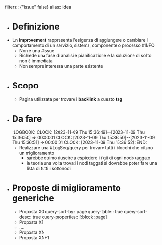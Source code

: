 filters:: {"issue" false}
alias:: idea

- # Definizione
- Un **improvement** rappresenta l'esigenza di aggiungere o cambiare il comportamento di un servizio, sistema, componente o processo #INFO
	- Non é una #issue
	- Richiede una fase di analisi e pianificazione e la soluzione di solito non é immediata
	- Non sempre interessa una parte esistente
- # Scopo
	- Pagina utilizzata per trovare i **backlink** a questo **tag**
- # Da fare
  :LOGBOOK:
  CLOCK: [2023-11-09 Thu 15:36:49]--[2023-11-09 Thu 15:36:50] =>  00:00:01
  CLOCK: [2023-11-09 Thu 15:36:50]--[2023-11-09 Thu 15:36:51] =>  00:00:01
  CLOCK: [2023-11-09 Thu 15:36:52]
  :END:
	- Realizzare una #LogSeq/query per trovare tutti i blocchi che citano un miglioramento
		- sarebbe ottimo riuscire a esplodere i figli di ogni nodo taggato
		- in teoria una volta trovati i nodi taggati si dovrebbe poter fare una lista di tutti i sottonodi
- # Proposte di miglioramento generiche
	- Proposta X0
	  query-sort-by:: page
	  query-table:: true
	  query-sort-desc:: true
	  query-properties:: [:block :page]
	- Proposta X1
	- ....
	- Proposta XN
	- Proposta XN+1